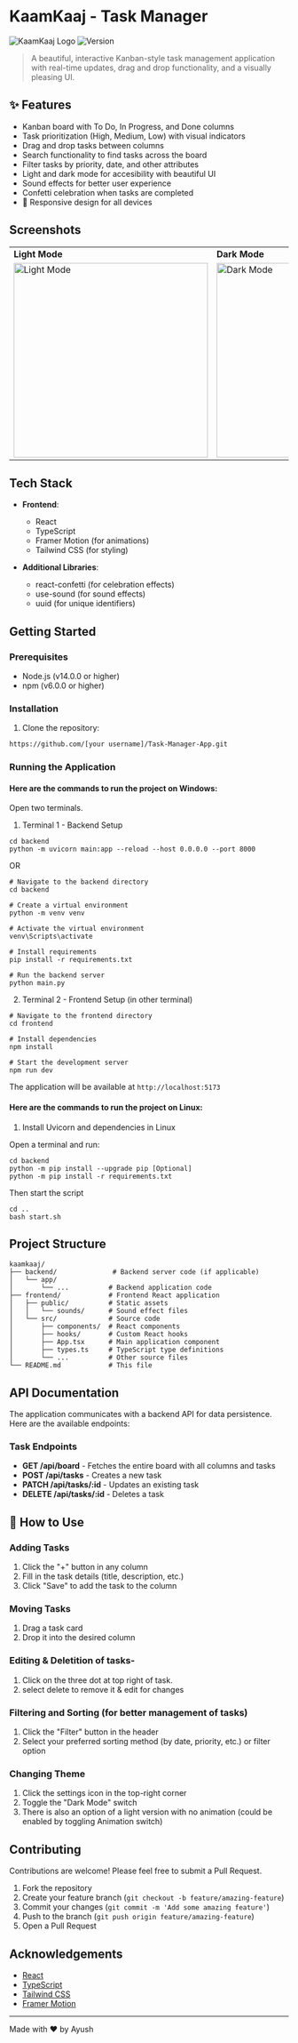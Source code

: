 # KaamKaaj - Task Manager

![KaamKaaj Logo](https://img.shields.io/badge/KaamKaaj-Task%20Manager-purple)
![Version](https://img.shields.io/badge/version-1.0.0-green)

> A beautiful, interactive Kanban-style task management application with real-time updates, drag and drop functionality, and a visually pleasing UI.

## ✨ Features

-  Kanban board with To Do, In Progress, and Done columns
-  Task prioritization (High, Medium, Low) with visual indicators
-  Drag and drop tasks between columns
-  Search functionality to find tasks across the board
-  Filter tasks by priority, date, and other attributes
-  Light and dark mode for accesibility with beautiful UI
-  Sound effects for better user experience
-  Confetti celebration when tasks are completed
- 📱 Responsive design for all devices

## Screenshots

<table>
  <tr>
    <td><strong>Light Mode</strong></td>
    <td><strong>Dark Mode</strong></td>
  </tr>
  <tr>
    <td><img src="https://github.com/user-attachments/assets/0b533235-0176-47ed-a619-d7fc91e06ec9" alt="Light Mode" width="350"/></td>
    <td><img src="https://github.com/user-attachments/assets/220d78bb-ffc8-4114-9cf0-2ecfa391ee83" alt="Dark Mode" width="350"/></td>
  </tr>
</table>

## Tech Stack

- **Frontend**:
  - React
  - TypeScript
  - Framer Motion (for animations)
  - Tailwind CSS (for styling)
  
- **Additional Libraries**:
  - react-confetti (for celebration effects)
  - use-sound (for sound effects)
  - uuid (for unique identifiers)

##  Getting Started

### Prerequisites

- Node.js (v14.0.0 or higher)
- npm (v6.0.0 or higher)

### Installation

1. Clone the repository:

```bash
https://github.com/[your username]/Task-Manager-App.git
```

### Running the Application

#### Here are the commands to run the project on Windows:
Open two terminals.

1. Terminal 1 -
Backend Setup

```
cd backend
python -m uvicorn main:app --reload --host 0.0.0.0 --port 8000

```
OR 
```
# Navigate to the backend directory
cd backend

# Create a virtual environment
python -m venv venv

# Activate the virtual environment
venv\Scripts\activate

# Install requirements
pip install -r requirements.txt

# Run the backend server 
python main.py  
```
2. Terminal 2 -
Frontend Setup (in other terminal)

```
# Navigate to the frontend directory
cd frontend

# Install dependencies
npm install

# Start the development server
npm run dev
```

The application will be available at `http://localhost:5173`

#### Here are the commands to run the project on Linux:

1. Install Uvicorn and dependencies in Linux

Open a terminal and run:

```
cd backend
python -m pip install --upgrade pip [Optional]
python -m pip install -r requirements.txt

```
Then start the script
```
cd ..
bash start.sh
```

## Project Structure

```
kaamkaaj/
├── backend/              # Backend server code (if applicable)
│   └── app/             
│       └── ...          # Backend application code
├── frontend/            # Frontend React application
│   ├── public/          # Static assets
│   │   └── sounds/      # Sound effect files
│   └── src/             # Source code
│       ├── components/  # React components
│       ├── hooks/       # Custom React hooks
│       ├── App.tsx      # Main application component
│       ├── types.ts     # TypeScript type definitions
│       └── ...          # Other source files
└── README.md            # This file
```

## API Documentation

The application communicates with a backend API for data persistence. Here are the available endpoints:

### Task Endpoints

- **GET /api/board** - Fetches the entire board with all columns and tasks
- **POST /api/tasks** - Creates a new task
- **PATCH /api/tasks/:id** - Updates an existing task
- **DELETE /api/tasks/:id** - Deletes a task

## 📖 How to Use

### Adding Tasks

1. Click the "+" button in any column
2. Fill in the task details (title, description, etc.)
3. Click "Save" to add the task to the column

### Moving Tasks

1. Drag a task card
2. Drop it into the desired column


### Editing & Deletition of tasks-

1. Click on the three dot at top right of task.
2. select delete to remove it & edit for changes

### Filtering and Sorting (for better management of tasks)

1. Click the "Filter" button in the header
2. Select your preferred sorting method (by date, priority, etc.) or filter option

### Changing Theme

1. Click the settings icon in the top-right corner
2. Toggle the "Dark Mode" switch
3. There is also an option of a light version with no animation (could be enabled by toggling Animation switch)

##  Contributing

Contributions are welcome! Please feel free to submit a Pull Request.

1. Fork the repository
2. Create your feature branch (`git checkout -b feature/amazing-feature`)
3. Commit your changes (`git commit -m 'Add some amazing feature'`)
4. Push to the branch (`git push origin feature/amazing-feature`)
5. Open a Pull Request

## Acknowledgements

- [React](https://reactjs.org/)
- [TypeScript](https://www.typescriptlang.org/)
- [Tailwind CSS](https://tailwindcss.com/)
- [Framer Motion](https://www.framer.com/motion/)

---

Made with ❤️ by Ayush
